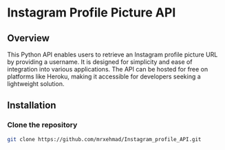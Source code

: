 # Instagram Profile Picture API

## Overview

This Python API enables users to retrieve an Instagram profile picture URL by providing a username. It is designed for simplicity and ease of integration into various applications. The API can be hosted for free on platforms like Heroku, making it accessible for developers seeking a lightweight solution.

## Installation

### Clone the repository

```bash
git clone https://github.com/mrxehmad/Instagram_profile_API.git

